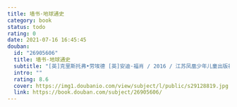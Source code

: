 ```yaml
---
title: 墙书·地球通史
category: book
status: todo
rating: 0
date: 2021-07-16 16:45:45
douban:
  id: "26905606"
  title: 墙书·地球通史
  subtitle: "[英]克里斯托弗•劳埃德 [英]安迪·福肖 / 2016 / 江苏凤凰少年儿童出版社"
  intro: ""
  rating: 8.6
  cover: https://img1.doubanio.com/view/subject/l/public/s29128819.jpg
  link: https://book.douban.com/subject/26905606/
---
```


